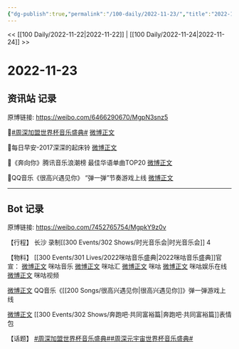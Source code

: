 ```yaml
---
{"dg-publish":true,"permalink":"/100-daily/2022-11-23/","title":"2022-11-23"}
---
```



<< [[100 Daily/2022-11-22\|2022-11-22]] | [[100 Daily/2022-11-24\|2022-11-24]] >>

# 2022-11-23

## 资讯站 记录

原博链接: https://weibo.com/6466290670/MgpN3snz5

💫[#周深加盟世界杯音乐盛典#](https://s.weibo.com/weibo?q=%23%E5%91%A8%E6%B7%B1%E5%8A%A0%E7%9B%9F%E4%B8%96%E7%95%8C%E6%9D%AF%E9%9F%B3%E4%B9%90%E7%9B%9B%E5%85%B8%23) [微博正文](https://m.weibo.cn/6466290670/4838916501538139)

💫每日早安-2017深深的起床铃 [微博正文](https://m.weibo.cn/6466290670/4838889094648619)

💫《奔向你》腾讯音乐浪潮榜
最佳华语单曲TOP20 [微博正文](https://m.weibo.cn/6466290670/4838999913401218)

💫QQ音乐《很高兴遇见你》
“弹一弹”节奏游戏上线 [微博正文](https://m.weibo.cn/6466290670/4838948587705258)

---
## Bot 记录

原博链接: https://weibo.com/7452765754/MgpkY9z0v

【行程】
长沙 录制[[300 Events/302 Shows/时光音乐会\|时光音乐会]] 4

【物料】
[[300 Events/301 Lives/2022咪咕音乐盛典\|2022咪咕音乐盛典]]官宣：
[微博正文](https://m.weibo.cn/1867028705/4838914613061127) 咪咕音乐
[微博正文](https://m.weibo.cn/5190275658/4838915560969679) 咪咕汇
[微博正文](https://m.weibo.cn/5428441557/4838918060515994) 咪咕
[微博正文](https://m.weibo.cn/7441318559/4838917209329438) 咪咕娱乐在线
[微博正文](https://m.weibo.cn/1809436135/4838917348265835) 咪咕视频

[微博正文](https://m.weibo.cn/2169129705/4838937237389606) QQ音乐《[[200 Songs/很高兴遇见你\|很高兴遇见你]]》弹一弹游戏上线

[微博正文](https://m.weibo.cn/5242381821/4838967462073756) [[300 Events/302 Shows/奔跑吧·共同富裕篇\|奔跑吧·共同富裕篇]]表情包

【话题】
[#周深加盟世界杯音乐盛典#](https://s.weibo.com/weibo?q=%23%E5%91%A8%E6%B7%B1%E5%8A%A0%E7%9B%9F%E4%B8%96%E7%95%8C%E6%9D%AF%E9%9F%B3%E4%B9%90%E7%9B%9B%E5%85%B8%23)[#周深元宇宙世界杯音乐盛典#](https://s.weibo.com/weibo?q=%23%E5%91%A8%E6%B7%B1%E5%85%83%E5%AE%87%E5%AE%99%E4%B8%96%E7%95%8C%E6%9D%AF%E9%9F%B3%E4%B9%90%E7%9B%9B%E5%85%B8%23)
